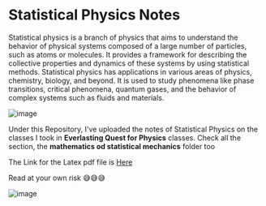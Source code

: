 # Statistical Physics Notes # 


Statistical physics is a branch of physics that aims to understand the behavior of physical systems composed of a large number of particles, such as atoms or molecules. It provides a framework for describing the collective properties and dynamics of these systems by using statistical methods.
Statistical physics has applications in various areas of physics, chemistry, biology, and beyond. It is used to study phenomena like phase transitions, critical phenomena, quantum gases, and the behavior of complex systems such as fluids and materials.

![image](https://github.com/Riddhiman2005/Statistical-Physics-Notes/assets/130882317/f77e9bab-6f10-4e51-a194-04672b7e3498)

Under this Repository, I've uploaded the notes of Statistical Physics on the classes I took in **Everlasting Quest for Physics** classes. Check all the section, the **mathematics od statistical mechanics** folder too

The Link for the Latex pdf file is [Here](https://drive.google.com/file/d/1fpMVmpdaq9vlz1CIhIY7WLYz7BY6LlhF/view?usp=sharing)

Read at your own risk 😅😅😅


![image](https://github.com/Riddhiman2005/Statistical-Physics-Notes/assets/130882317/be7a0633-5b8d-43fa-aca9-1650adf2f79c)

